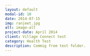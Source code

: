 ```yaml
---
layout: default
modal-id: 10
date: 2014-07-15
img: ranjeet.jpg
alt: image-alt
project-date: April 2014
client: Village Connect test
category: Health Test
description: Commig from test folder.
---
```

